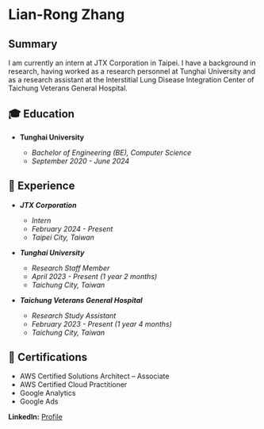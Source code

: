 # Lian-Rong Zhang

## Summary

I am currently an intern at JTX Corporation in Taipei. I have a background in research, having worked as a research personnel at Tunghai University and as a research assistant at the Interstitial Lung Disease Integration Center of Taichung Veterans General Hospital.

## 🎓 Education

- **Tunghai University**
  
  - *Bachelor of Engineering (BE), Computer Science*
  - *September 2020 - June 2024*

## 💼 Experience

- ***JTX Corporation***  
  - *Intern*  
  - *February 2024 - Present*  
  - *Taipei City, Taiwan*

- ***Tunghai University***  
  - *Research Staff Member*  
  - *April 2023 - Present (1 year 2 months)*  
  - *Taichung City, Taiwan*

- ***Taichung Veterans General Hospital***  
  - *Research Study Assistant*  
  - *February 2023 - Present (1 year 4 months)*  
  - *Taichung City, Taiwan*

## 🏅 Certifications

- AWS Certified Solutions Architect – Associate
- AWS Certified Cloud Practitioner
- Google Analytics
- Google Ads

**LinkedIn:** [Profile](www.linkedin.com/in/lienjung-chang-a80901293)
